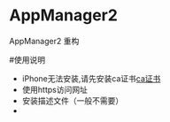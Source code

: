# AppManager2
AppManager2 重构


#使用说明
* iPhone无法安装,请先安装ca证书[ca证书](https://raw.githubusercontent.com/aelam/AppManager2/master/ca.pem)
* 使用https访问网址
* 安装描述文件（一般不需要）
* 
